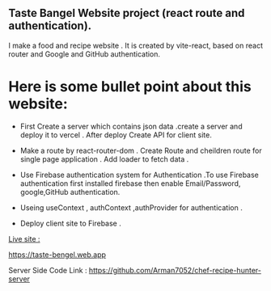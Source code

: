 ## Taste Bangel Website project (react route and authentication).

I make a food and recipe website . It is created by vite-react,  based on  react router and Google and GitHub authentication. 

# Here is some bullet point about this website:

- First Create a server which contains json data .create a server and deploy it to vercel . After deploy Create API for client site. 

- Make a route by react-router-dom . Create Route and cheildren route for single page application . Add loader to fetch data . 

- Use Firebase authentication system for Authentication .To use Firebase authentication first installed firebase then enable Email/Password, google,GitHub authentication.
- Useing  useContext , authContext ,authProvider for authentication .
- Deploy client site to Firebase .



[Live site :](https://taste-bengel.web.app "https://taste-bengel.web.app")


https://taste-bengel.web.app

Server Side Code Link : https://github.com/Arman7052/chef-recipe-hunter-server

